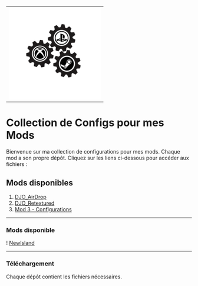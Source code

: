 
<table style="width: 100%; text-align: center;">
  <tr>
    <td>
    <img src="logo_acss.gif" width="250" height="250">
    </td>
  </tr>
</table>

# Collection de Configs pour mes Mods
<p>
Bienvenue sur ma collection de configurations pour mes mods. Chaque mod a son propre dépôt. Cliquez sur les liens ci-dessous pour accéder aux fichiers :
</p>

## Mods disponibles

1. [DJO_AirDrop](https://github.com/tonpseudo/config-mod1)
2. [DJO_Retextured](https://github.com/tonpseudo/config-mod2)
3. [Mod 3 - Configurations](https://github.com/tonpseudo/config-mod3)

---
### Mods disponible

! [NewIsland]([https://www.exemple.com](https://steamcommunity.com/sharedfiles/filedetails/?id=3197692014)](https://steamcommunity.com/sharedfiles/filedetails/?id=3197692014))

---

### Téléchargement
Chaque dépôt contient les fichiers nécessaires.

